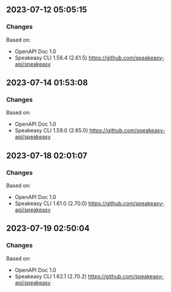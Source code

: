 

## 2023-07-12 05:05:15
### Changes
Based on:
- OpenAPI Doc 1.0 
- Speakeasy CLI 1.56.4 (2.61.5) https://github.com/speakeasy-api/speakeasy

## 2023-07-14 01:53:08
### Changes
Based on:
- OpenAPI Doc 1.0 
- Speakeasy CLI 1.59.0 (2.65.0) https://github.com/speakeasy-api/speakeasy

## 2023-07-18 02:01:07
### Changes
Based on:
- OpenAPI Doc 1.0 
- Speakeasy CLI 1.61.0 (2.70.0) https://github.com/speakeasy-api/speakeasy

## 2023-07-19 02:50:04
### Changes
Based on:
- OpenAPI Doc 1.0 
- Speakeasy CLI 1.62.1 (2.70.2) https://github.com/speakeasy-api/speakeasy